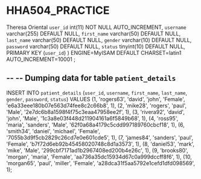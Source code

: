 # HHA504_PRACTICE
Theresa Oriental
`user_id` int(11) NOT NULL AUTO_INCREMENT,
  `username` varchar(255) DEFAULT NULL,
  `first_name` varchar(50) DEFAULT NULL,
  `last_name` varchar(50) DEFAULT NULL,
  `gender` varchar(10) DEFAULT NULL,
  `password` varchar(50) DEFAULT NULL,
  `status` tinyint(10) DEFAULT NULL,
  PRIMARY KEY (`user_id`)
) ENGINE=MyISAM  DEFAULT CHARSET=latin1 AUTO_INCREMENT=10001 ;

--
-- Dumping data for table `patient_details`
--

INSERT INTO `patient_details` (`user_id`, `username`, `first_name`, `last_name`, `gender`, `password`, `status`) VALUES
(1, 'rogers63', 'david', 'john', 'Female', 'e6a33eee180b07e563d74fee8c2c66b8', 1),
(2, 'mike28', 'rogers', 'paul', 'Male', '2e7dc6b8a1598f4f75c3eaa47958ee2f', 1),
(3, 'rivera92', 'david', 'john', 'Male', '1c3a8e03f448d211904161a6f5849b68', 1),
(4, 'ross95', 'maria', 'sanders', 'Male', '62f0a68a4179c5cdd997189760cbcf18', 1),
(6, 'smith34', 'daniel', 'michael', 'Female', '7055b3d9f5cb2829c26cd7e0e601cde5', 1),
(7, 'james84', 'sanders', 'paul', 'Female', 'b7f72d6eb92b45458020748c8d1a3573', 1),
(8, 'daniel53', 'mark', 'mike', 'Male', '299cbf7171ad1b2967408ed200b4e26c', 1),
(9, 'brooks80', 'morgan', 'maria', 'Female', 'aa736a35dc15934d67c0a999dccff8f6', 1),
(10, 'morgan65', 'paul', 'miller', 'Female', 'a28dca31f5aa5792e1cefd1dfd098569', 1);
 
